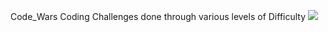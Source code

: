 Code_Wars
Coding Challenges done through various levels of Difficulty 
<img src = "https://www.codewars.com/users/mdizon94/badges/large">
